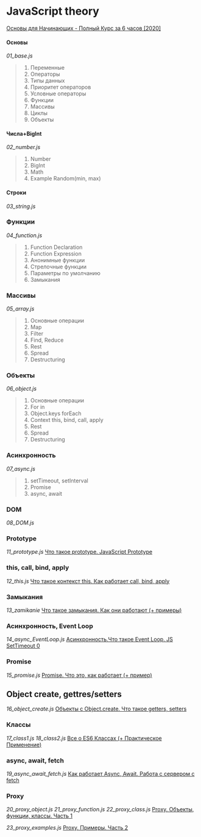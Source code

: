 # JavaScript theory

[Основы для Начинающих - Полный Курс за 6 часов [2020]](https://youtu.be/Bluxbh9CaQ0)

#### Основы
*01_base.js*

> 1. Переменные
> 2. Операторы
> 3. Типы данных
> 4. Приоритет операторов
> 5. Условные операторы
> 6. Функции
> 7. Массивы
> 8. Циклы
> 9. Объекты

#### Числа+BigInt
*02_number.js*

> 1. Number
> 2. BigInt
> 3. Math
> 4. Example Random(min, max)

#### Строки
*03_string.js*

### Функции
*04_function.js*

> 1. Function Declaration
> 2. Function Expression
> 3. Анонимные функции
> 4. Стрелочные функции
> 5. Параметры по умолчанию
> 6. Замыкания

### Массивы
*05_array.js*

> 1. Основные операции
> 2. Map
> 3. Filter
> 4. Find, Reduce
> 5. Rest
> 6. Spread
> 7. Destructuring

### Объекты
*06_object.js*

> 1. Основные операции
> 2. For in
> 3. Object.keys forEach
> 4. Context this, bind, call, apply
> 5. Rest
> 6. Spread
> 7. Destructuring

### Асинхронность
*07_async.js*

> 1. setTimeout, setInterval
> 2. Promise
> 3. async, await

### DOM
*08_DOM.js*

### Prototype
*11_prototype.js*
[Что такое prototype. JavaScript Prototype](https://youtu.be/aQkgUUmUJy4)

### this, call, bind, apply
*12_this.js*
[Что такое контекст this. Как работает call, bind, apply](https://youtu.be/UGapN-hrekw)

### Замыкания
*13_zamikanie*
[Что такое замыкания. Как они работают (+ примеры)](https://youtu.be/pahO5XjnfLA)

### Асинхронность, Event Loop
*14_async_EventLoop.js*
[Асинхронность.Что такое Event Loop. JS SetTimeout 0](https://youtu.be/vIZs5tH-HGQ)

### Promise
*15_promise.js*
[Promise. Что это, как работает (+ пример)](https://youtu.be/1idOY3C1gYU)

## Object create, gettres/setters
*16_object_create.js*
[Объекты с Object.create. Что такое getters, setters](https://youtu.be/cS6nTVNzOPw)

### Классы
*17_class1.js*
*18_class2.js*
[Все о ES6 Классах (+ Практическое Применение)](https://youtu.be/uLY9GXGMXaA)

### async, await, fetch
*19_async_await_fetch.js*
[Как работает Async, Await. Работа с сервером c fetch](https://youtu.be/SHiUyM_fFME)

### Proxy
*20_proxy_object.js*
*21_proxy_function.js*
*22_proxy_class.js*
[Proxy. Объекты, функции, классы. Часть 1](https://youtu.be/np08WdS9OXg)

*23_proxy_examples.js*
[Proxy. Примеры. Часть 2](https://youtu.be/mSbyhHfxs04)